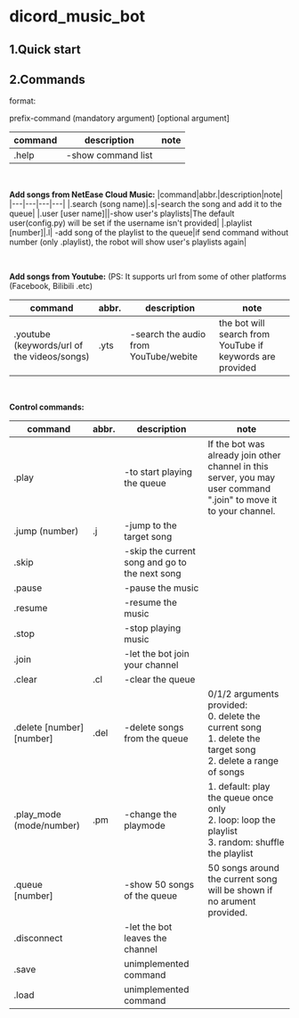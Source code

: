 # dicord_music_bot
## 1.Quick start

## 2.Commands
format:

prefix-command (mandatory argument)  [optional argument]

  

|command|description|note|
|---|---|---|
|.help|-show command list||
  
<br>

**Add songs from NetEase Cloud Music:**
|command|abbr.|description|note|
|---|---|---|---|
|.search (song name)|.s|-search the song and add it to the queue|
|.user [user name]||-show user's playlists|The default user(config.py) will be set if the username isn't provided|
|.playlist [number]|.l| -add song of the playlist to the queue|if send command without number (only .playlist), the robot will show user's playlists again|

<br>

**Add songs from Youtube:**
(PS: It supports url from some of other platforms (Facebook, Bilibili .etc)

|command|abbr.|description|note|
|---|---|---|---|
|.youtube (keywords/url of the videos/songs)|.yts|-search the audio from YouTube/webite| the bot will search from YouTube if keywords are provided|

<br>

**Control commands:**

|command|abbr.|description|note|
|---|---|---|---|
|.play||-to start playing the queue|If the bot was already join other channel in this server, you may user command ".join" to move it to your channel.|
|.jump (number)|.j|-jump to the target song|
|.skip||-skip the current song and go to the next song|
|.pause||-pause the music|
|.resume||-resume the music|
|.stop||-stop playing music|
|.join||-let the bot join your channel|
|.clear|.cl|-clear the queue|
|.delete [number] [number]|.del|-delete songs from the queue| 0/1/2 arguments provided:<br>0. delete the current song<br>1. delete the target song<br>2. delete a range of songs|
|.play_mode (mode/number)|.pm|-change the playmode|1. default: play the queue once only <br> 2. loop: loop the playlist <br> 3. random: shuffle the playlist|
|.queue [number]||-show 50 songs of the queue|50 songs around the current song will be shown if no arument provided.|
|.disconnect||-let the bot leaves the channel|
|.save||unimplemented command|
|.load||unimplemented command|
